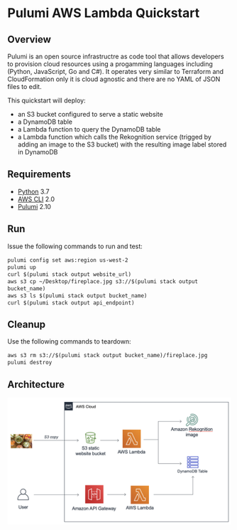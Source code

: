 # Pulumi AWS Lambda Quickstart

## Overview
Pulumi is an open source infrastructre as code tool that allows developers to provision cloud resources using a progamming languages including (Python, JavaScript, Go and C#). It operates very similar to Terraform and CloudFormation only it is cloud agnostic and there are no YAML of JSON files to edit.

This quickstart will deploy:
- an S3 bucket configured to serve a static website
- a DynamoDB table
- a Lambda function to query the DynamoDB table
- a Lambda function which calls the Rekognition service (trigged by adding an image to the S3 bucket) with the resulting image label stored in DynamoDB

## Requirements
- [Python](https://www.python.org/downloads/) 3.7
- [AWS CLI](https://aws.amazon.com/cli/) 2.0
- [Pulumi](https://www.pulumi.com/docs/get-started/install/) 2.10

## Run
Issue the following commands to run and test:

```
pulumi config set aws:region us-west-2
pulumi up
curl $(pulumi stack output website_url)
aws s3 cp ~/Desktop/fireplace.jpg s3://$(pulumi stack output bucket_name)
aws s3 ls $(pulumi stack output bucket_name)
curl $(pulumi stack output api_endpoint)
```

## Cleanup
Use the following commands to teardown:

```
aws s3 rm s3://$(pulumi stack output bucket_name)/fireplace.jpg
pulumi destroy
```

## Architecture
![Architecture](https://raw.githubusercontent.com/trevorkennedy/pulumi_lambda_quickstart/master/Architecture.png)

